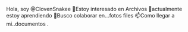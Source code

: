 Hola, soy @ClovenSnakee
👀Estoy interesado en Archivos
🌱actualmente estoy aprendiendo
💞️Busco colaborar en...fotos files
📫Como llegar a mi..documentos 
.
